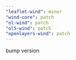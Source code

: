 ```yaml
---
"leaflet-wind": minor
"wind-core": patch
"ol-wind": patch
"ol5-wind": patch
"openlayers-wind": patch
---
```


bump version
